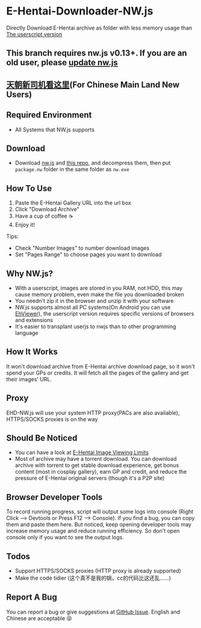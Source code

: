 # E-Hentai-Downloader-NW.js

Directly Download E-Hentai archive as folder with less memory usage than [The userscript version](https://github.com/ccloli/E-Hentai-Downloader)

## This branch requires nw.js v0.13+. If you are an old user, please [update nw.js](http://nwjs.io/downloads/)

## [天朝新司机看这里](https://github.com/8qwe24657913/E-Hentai-Downloader-NW.js/wiki/%E5%A4%A9%E6%9C%9D%E6%96%B0%E5%8F%B8%E6%9C%BA%E7%9C%8B%E8%BF%99%E9%87%8C(For-Chinese-Main-Land-New-Users))(For Chinese Main Land New Users)


## Required Environment

- All Systems that NW.js supports


## Download
- Download [nw.js](http://nwjs.io/downloads/) and [this repo](https://github.com/8qwe24657913/E-Hentai-Downloader-NW.js/archive/v0.13+.zip), and decompress them, then put `package.nw` folder in the same folder as `nw.exe`


## How To Use

1. Paste the E-Hentai Gallery URL into the url box
2. Click "Download Archive"
3. Have a cup of coffee :coffee:
4. Enjoy it!


Tips:
* Check "Number Images" to number download images
* Set "Pages Range" to choose pages you want to download


## Why NW.js?

- With a userscript, images are stored in you RAM, not HDD, this may cause memory problem, even make the file you downloaded broken
- You needn't zip it in the browser and unzip it with your software
- NW.js supports almost all PC systems(On Android you can use [EhViewer](http://www.ehviewer.com)), the userscript version requires specific versions of browsers and extensions
- It's easier to transplant userjs to nwjs than to other programming language



## How It Works

It won't download archive from E-Hentai archive download page, so it won't spend your GPs or credits. It will fetch all the pages of the gallery and get their images' URL. 


## Proxy

EHD-NW.js will use your system HTTP proxy(PACs are also available), HTTPS/SOCKS proxies is on the way


## Should Be Noticed

- You can have a look at [E-Hentai Image Viewing Limits](https://github.com/8qwe24657913/E-Hentai-Downloader-NW.js/wiki/E%E2%88%92Hentai-Image-Viewing-Limits)
- Most of archive may have a torrent download. You can download archive with torrent to get stable download experience, get bonus content (most in cosplay gallery), earn GP and credit, and reduce the pressure of E-Hentai original servers (though it's a P2P site)


## Browser Developer Tools

To record running progress, script will output some logs into console (Right Click --> Devtools or Press F12 --> Console). If you find a bug, you can copy them and paste them here. But noticed, keep opening developer tools may increase memory usage and reduce running efficiency. So don't open console only if you want to see the output logs.


## Todos

- Support HTTPS/SOCKS proxies (HTTP proxy is already supported)
- Make the code tidier (这个真不是我的锅，cc的代码比这还乱……)

## Report A Bug

You can report a bug or give suggestions at [GitHub Issue](https://github.com/8qwe24657913/E-Hentai-Downloader-NW.js/issues). English and Chinese are acceptable :stuck_out_tongue_closed_eyes:
